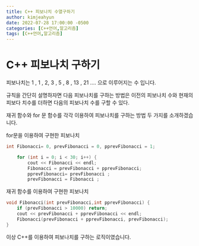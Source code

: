 ```yaml
---
title: C++ 피보나치 수열구하기
author: kimjeahyun
date: 2022-07-28 17:00:00 -0500
categories: [C++언어,알고리즘]
tags: [C++언어,알고리즘]
---
```



# C++ 피보나치 구하기

피보나치는 1 , 1 , 2, 3 , 5 , 8 , 13 , 21 .... 으로 이루어지는 수 입니다.

규칙을 간단히 설명하자면 다음 피보나치를 구하는 방법은
이전의 피보나치 수와 현재의 피보다 치수를 더하면 다음의 피보나치 수를 구할 수 있다.

재귀 함수와 for 문 함수를 각각 이용하여 피보나치를 구하는 방법 두 가지를 소개하겠습니다.

for문을 이용하여 구현한 피보나치

```cpp
int Fibonacci= 0, prevFibonacci = 0, pprevFibonacci = 1;

	for (int i = 0; i < 30; i++) {
		cout << Fibonacci << endl;
		Fibonacci = prevFibonacci + pprevFibonacci;
		pprevFibonacci= prevFibonacci ;
		prevFibonacci = Fibonacci ;
```

재귀 함수를 이용하여 구현한 피보나치

```cpp
void Fibonacci(int prevFibonacci,int pprevFibonacci) {
	if (prevFibonacci > 10000) return;
	cout << prevFibonacci + pprevFibonacci << endl;
	Fibonacci(prevFibonacci + pprevFibonacci, prevFibonacci);
}
```

이상 C++를 이용하여 피보나치를 구하는 로직이였습니다.

